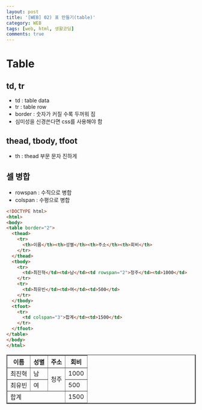 ```yaml
---
layout: post
title: '[WEB] 02) 표 만들기(table)'
category: WEB
tags: [web, html, 생활코딩]
comments: true
---
```


# Table
## td, tr
- td : table data
- tr : table row
- border : 숫자가 커질 수록 두꺼워 짐
- 심미성을 신경쓴다면 css를 사용해야 함

## thead, tbody, tfoot
- th : thead 부문 문자 진하게

## 셀 병합
- rowspan : 수직으로 병합
- colspan : 수평으로 병합

~~~html
<!DOCTYPE html>
<html>
<body>
<table border="2">
  <thead>
    <tr>
      <th>이름</th><th>성별</th><th>주소</th><th>회비</th>
    </tr>
  </thead>
  <tbody>
    <tr>
      <td>최진혁</td><td>남</td><td rowspan="2">청주</td><td>1000</td>
    </tr>
    <tr>
      <td>최유빈</td><td>여</td><td>500</td>
    </tr>
  </tbody>
  <tfoot>
    <tr>
      <td colspan="3">합계</td><td>1500</td>
    </tr>
  </tfoot>
</table>
</body>
</html>
~~~




<html>
<body>
<table border="2">
  <thead>
    <tr>
      <th>이름</th><th>성별</th><th>주소</th><th>회비</th>
    </tr>
  </thead>
  <tbody>
    <tr>
      <td>최진혁</td><td>남</td><td rowspan="2">청주</td><td>1000</td>
    </tr>
    <tr>
      <td>최유빈</td><td>여</td><td>500</td>
    </tr>
  </tbody>
  <tfoot>
    <tr>
      <td colspan="3">합계</td><td>1500</td>
    </tr>
  </tfoot>
</table>
</body>
</html>
